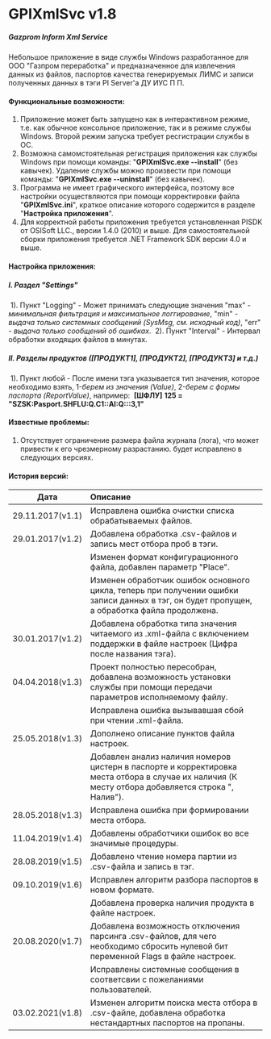 # GPIXmlSvc v1.8
##### Gazprom Inform Xml Service



Небольшое приложение в виде службы Windows разработанное для ООО "Газпром переработка" и предназначенное для извлечения данных из файлов, паспортов качества генерируемых ЛИМС и записи полученных данных в тэги PI Server'а ДУ ИУС П П.



#### Функциональные возможности:

1. Приложение может быть запущено как в интерактивном режиме, т.е. как обычное консольное приложение, так и в режиме службы Windows. Второй 
режим запуска требует ресгистрации службы в ОС.
2. Возможна самомстоятельная регистрация приложения как службы Windows при помощи команды: "**GPIXmlSvc.exe --install**" (без кавычек). Удаление службы можно произвести при помощи команды: "**GPIXmlSvc.exe --uninstall**" (без кавычек).
3. Программа не имеет графического интерфейса, поэтому все настройки осуществляются при помощи корректировки файла "**GPIXmlSvc.ini**", краткое описание которого содержится в разделе "**Настройка приложения**".
4. Для корректной работы приложения требуется установленная PISDK от OSISoft LLC., версии 1.4.0 (2010) и выше. Для самостоятельной сборки приложения требуется .NET Framework SDK версии 4.0 и выше.



#### Настройка приложения:

##### I. 	**Раздел "Settings"**

​	1). Пункт "Logging" - Может принимать следующие значения "max" - *минимальная фильтрация и максимальное логгирование*, "min" - *выдача только  системных сообщений (SysMsg, см. исходный код)*, "err" - *выдача только сообщений об ошибках*.
​	2). Пункт "Interval" - Интервал обработки входящих файлов в минутах.

##### II.	**Разделы продуктов ([ПРОДУКТ1], [ПРОДУКТ2], [ПРОДУКТ3] и т.д.)**

​	1). Пункт любой - После имени тэга указывается тип значения, которое необходимо взять, 1-*берем из значения (Value)*, 2-*берем с формы паспорта (ReportValue)*, например:
​		**[ШФЛУ]**
​		**125 = "SZSK:Pasport.SHFLU:Q.C1::AI:Q:::3,1"**



#### Известные проблемы:

1. Отсутствует ограничение размера файла журнала (лога), что может привести к его чрезмерному разрастанию. будет исправлено в следующих версиях.



#### История версий:

|       Дата       | Описание                                                     |
| :--------------: | :----------------------------------------------------------- |
| 29.11.2017(v1.1) | Исправлена ошибка очистки списка обрабатываемых файлов.      |
| 29.01.2017(v1.2) | Добавлена обработка .csv-файлов и запись мест отбора проб в тэги. |
|                  | Изменен формат конфигурационного файла, добавлен параметр "Place". |
|                  | Изменен обработчик ошибок основного цикла, теперь при получении ошибки записи данных в тэг, он будет пропущен, а обработка файла продолжена. |
| 30.01.2017(v1.2) | Добавлена обработка типа значения читаемого из .xml-файла с включением поддержки в файле настроек (Цифра после названия тэга). |
| 04.04.2018(v1.3) | Проект полностью пересобран, добавлена возможность установки службы при помощи передачи параметров исполняемому файлу. |
|                  | Исправлена ошибка вызывавшая сбой при чтении .xml-файла.     |
| 25.05.2018(v1.3) | Дополнено описание пунктов файла настроек.                   |
|                  | Добавлен анализ наличия номеров цистерн в паспорте и корректировка места отбора в случае их наличия (К месту отбора добавляется строка ", Налив"). |
| 28.05.2018(v1.3) | Исправлена ошибка при формировании места отбора.             |
| 11.04.2019(v1.4) | Добавлены обработчики ошибок во все значимые процедуры.      |
| 28.08.2019(v1.5) | Добавлено чтение номера партии из .csv-файла и запись в тэг. |
| 09.10.2019(v1.6) | Исправлен алгоритм разбора паспортов в новом формате.        |
|                  | Добавлена проверка наличия продукта в файле настроек.        |
| 20.08.2020(v1.7) | Добавлена возможность отключения парсинга .csv-файлов, для чего необходимо сбросить нулевой бит переменной Flags в файле настроек. |
|                  | Исправлены системные сообщения в соответсвии с пожеланиями пользователей. |
| 03.02.2021(v1.8) | Изменен алгоритм поиска места отбора в .csv-файле, добавлена обработка нестандартных паспортов на пропаны. |